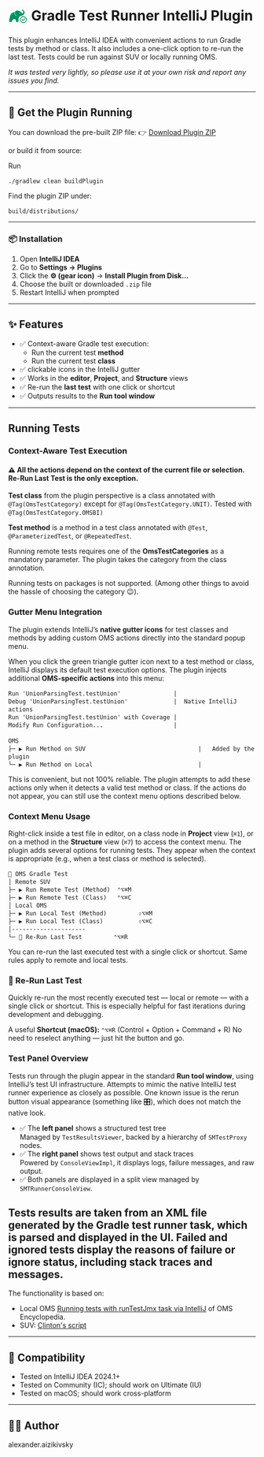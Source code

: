 <h1>
  <img src="https://raw.githubusercontent.com/aizika/OmsTest/master/src/main/resources/META-INF/GradleTest.png" alt="Plugin Icon" width="40" style="vertical-align: middle;"/>
  Gradle Test Runner IntelliJ Plugin
</h1>

This plugin enhances IntelliJ IDEA with convenient actions to run Gradle tests by method or class. It also includes a one-click option to re-run the last test.
Tests could be run against SUV or locally running OMS. 

*It was tested very lightly, so please use it at your own risk and report any issues you find.*

---
## 🚀 Get the Plugin Running
You can download the pre-built ZIP file:
👉 [Download Plugin ZIP](https://github.com/aizika/OmsTest/releases/download/v1.1-beta/OmsTest-1.1-BETA.zip)

or build it from source:

Run
```
./gradlew clean buildPlugin
```

Find the plugin ZIP under:

```
build/distributions/
```
---

### 📦 Installation
1. Open **IntelliJ IDEA**
2. Go to **Settings → Plugins**
3. Click the **⚙️ (gear icon)** → **Install Plugin from Disk...**
4. Choose the built or downloaded `.zip` file
5. Restart IntelliJ when prompted

---

## ✨ Features

* ✅ Context-aware Gradle test execution:
    * Run the current test **method**
    * Run the current test **class**
* ✅ clickable icons in the IntelliJ gutter
* ✅ Works in the **editor**, **Project**, and **Structure** views
* ✅ Re-run the **last test** with one click or shortcut
* ✅ Outputs results to the **Run tool window**

---

## Running Tests

### Context-Aware Test Execution
#### ⚠️ All the actions depend on the context of the current file or selection. Re-Run Last Test is the only exception.
**Test class** from the plugin perspective is a class annotated with `@Tag(OmsTestCategory)` except for `@Tag(OmsTestCategory.UNIT)`.
Tested with `@Tag(OmsTestCategory.OMSBI)`

**Test method** is a method in a test class annotated with `@Test`, `@ParameterizedTest`, or `@RepeatedTest`.

Running remote tests requires one of the **OmsTestCategories** as a mandatory parameter. The plugin takes the category from the class annotation.

Running tests on packages is not supported. (Among other things to avoid the hassle of choosing the category 😉).

### Gutter Menu Integration

The plugin extends IntelliJ’s **native gutter icons** for test classes and methods by adding custom OMS actions directly into the standard popup menu.

When you click the green triangle gutter icon next to a test method or class, IntelliJ displays its default test execution options. The plugin injects additional **OMS-specific actions** into this menu:

```
Run 'UnionParsingTest.testUnion'               |
Debug 'UnionParsingTest.testUnion'             |  Native IntelliJ actions
Run 'UnionParsingTest.testUnion' with Coverage |
Modify Run Configuration...                    |

OMS                                            
├─ ▶️ Run Method on SUV                                |   Added by the plugin
└─ ▶️ Run Method on Local                              |
```
This is convenient, but not 100% reliable. The plugin attempts to add these actions only when it detects a valid test method or class. If the actions do not appear, you can still use the context menu options described below.

### Context Menu Usage

Right-click inside a test file in editor, on a class node in **Project** view (`⌘1`), or on a method in the **Structure** view (`⌘7`) to access the context menu. The plugin adds several options for running tests.
They appear when the context is appropriate (e.g., when a test class or method is selected).

```
📂 OMS Gradle Test
│ Remote SUV
├─ ▶️ Run Remote Test (Method)  ⌃⌥⌘M   
├─ ▶️ Run Remote Test (Class)   ⌃⌥⌘C
│ Local OMS
├─ ▶️ Run Local Test (Method)         ⇧⌥⌘M
├─ ▶️ Run Local Test (Class)          ⇧⌥⌘C
│---------------------
└─ 🔁 Re-Run Last Test         ⌃⌥⌘R
```
You can re-run the last executed test with a single click or shortcut.
Same rules apply to remote and local tests.


### 🔁 Re-Run Last Test

Quickly re-run the most recently executed test — local or remote — with a single click or shortcut. This is especially helpful for fast iterations during development and debugging.

A useful **Shortcut (macOS):** `⌃⌥⌘R` (Control + Option + Command + R)
No need to reselect anything — just hit the button and go.


### Test Panel Overview
Tests run through the plugin appear in the standard **Run tool window**, using IntelliJ’s test UI infrastructure.
Attempts to mimic the native IntelliJ test runner experience as closely as possible.
One known issue is the rerun button visual appearance (something like 🎛️), which does not match the native look.
- ✅ The **left panel** shows a structured test tree  
  Managed by `TestResultsViewer`, backed by a hierarchy of `SMTestProxy` nodes.
- ✅ The **right panel** shows test output and stack traces  
  Powered by `ConsoleViewImpl`, it displays logs, failure messages, and raw output.
- ✅ Both panels are displayed in a split view managed by `SMTRunnerConsoleView`.


Tests results are taken from an XML file generated by the Gradle test runner task, which is parsed and displayed in the UI.
Failed and ignored tests display the reasons of failure or ignore status, including stack traces and messages.
---
The functionality is based on:
- Local OMS [Running tests with runTestJmx task via IntelliJ](https://oms.workday.build/omsdev/getting-started/running-server-tests-with-jmx/#running-tests-with-runtestjmx-task-via-intellij) of OMS Encyclopedia.
- SUV: [Clinton's script](https://confluence.workday.com/display/~kyle.l.harris/Running+OMS+Server+Tests+on+an+SUV?focusedCommentId=750401483#comment-750401483)
---

## 🔧 Compatibility

* Tested on IntelliJ IDEA 2024.1+
* Tested on Community (IC); should work on Ultimate (IU)
* Tested on macOS; should work cross-platform

---
## 👨‍💻 Author
alexander.aizikivsky
